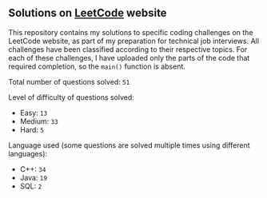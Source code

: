 ## Solutions on [LeetCode](https://leetcode.com/) website

This repository contains my solutions to specific coding challenges on the LeetCode website, as part of my preparation for technical job interviews. All challenges have been classified according to their respective topics. For each of these challenges, I have uploaded only the parts of the code that required completion, so the `main()` function is absent.

Total number of questions solved: `51`

Level of difficulty of questions solved:
* Easy: `13`
* Medium: `33`
* Hard: `5`

Language used (some questions are solved multiple times using different languages):
* C++: `34`
* Java: `19`
* SQL: `2`
